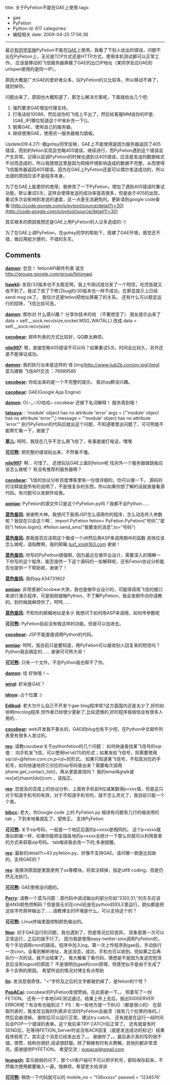 title: 关于PyFetion不能在GAE上使用
tags:
  - gae
  - PyFetion
  - Python
id: 617
categories:
  - 编程相关
date: 2009-04-25 17:56:36
---

最近[有同学反映](http://c.kensou.me/blog/2009/02/20/upgrade-pyfetion/)PyFetion不能在[GAE](http://code.google.com/appengine/)上使用，我看了下别人给出的错误，问题不出在PyFetion上，无论是TCP方式还是HTTP方式，使用本机测试都可以正常工作。
应该是移动的飞信服务器屏蔽了GAE的出口IP地址（某同学反应GAE的urlopen使用的是同一IP）。

原因大概是广大GAE的爱好者众多，玩PyFetion的又比较多，所以移动不爽了，就封掉你。

问题出来了，原因也大概知道了，那怎么解决方案呢，下面就给出几个吧:

1.  强烈要求GAE增加代理支持。
2.  打电话给10086，然后说你的飞信上不出了，然后给客服MM说你的IP是:[GAE_IP(哪位知道这个IP来补充一下)]。
3.  脱离GAE，使用自己的服务器。
4.  继续使用GAE，使用另一服务器做为跳板。

Update(09.4.27):
据gohsy同学反映，GAE上不能使用是因为服务器返回了405错误，而别的fetion实现会忽略405错误，继续进行，而PyFetion遇到这个错误会产生异常。记得以前调PyFetion的时候也遇到过405错误，应该是发送的数据格式不对而造成的，所以我猜想这里是因为网络环境影响造成的数据不完整，从而使得飞信服务器返回405错误。因为在GAE上PyFetion还是可以偶尔发送成功的，所以出错的原因应该不是程序本身。

为了在GAE上能更好的使用，我修改了一下PyFetion，增加了遇到405错误时重试功能，默认重试5次，这样会使得发送的成功率提高很多，但是由于405的出现，重试多次会影响到发送的速度，这一点是无法避免的。更新请到google code查看:[http://code.google.com/p/pytool/source/detail?r=30](http://code.google.com/p/pytool/source/detail?r=30)

其实根本的原因我想还是GAE上用PyFetion的人过多造成的:-)

为了在GAE上调PyFetion，在gohsy同学的帮助下，搭建了GAE环境，感觉还不错，做应用挺方便的，不错的东东。
## Comments

**[damon](#5787 "2009-04-28 23:19:51"):** 忽忽！ fetionAPI邮件列表 诞生 http://groups.google.com/group/fetionapi

**[hawkli](#5789 "2009-04-29 13:46:32"):** 发现r33版本也不太稳定啊，我上午刚试成功发了一个短信，吃完饭就又收不到了。我试了改了下修订bug的r30版本也一样不成功，在屏显提示上已经send msg ok了。 我估计还是fetion把地址屏蔽了的关系。 还有什么可以稳定运行的招呀，飞信比较可恶。

**[damon](#5784 "2009-04-28 20:35:50"):** 那你对 什么感兴趣？ 分享你技术的哈 （不要想歪了） 朋友提示出来了 data = self.__sock.recv(size,socket.MSG_WAITALL) 改成 data = self.__sock.recv(size)

**[cocobear](#5785 "2009-04-28 21:12:25"):** 邮件列表的方式比较好，QQ群太麻烦。

**[nile997](#5786 "2009-04-28 22:06:14"):** 嗯，直接忽略405错误不可以吗？如果重试5次，时间会比较久，另外还是不能保证成功。

**[damon](#5781 "2009-04-28 11:47:43"):** 我的执行出来是这样的 怪 [img]http://www.jiub2b.com/py.jpg[/img] 菜鸟建群 飞信API交流 ：76989585

**[cocobear](#5782 "2009-04-28 17:08:01"):** 你给出来的是一个不完整的提示。 我对qq群没兴趣。

**[cocobear](#5769 "2009-04-26 08:39:20"):** GAE(Google App Engine)

**[damon](#5770 "2009-04-26 17:54:11"):** O(∩_∩)O哈哈~ cocobear 还做下名词解释！ 服务周到哦！

**[tatsuya](#5772 "2009-04-26 23:17:18"):** : 'module' object has no attribute 'error' args = ("'module' object has no attribute 'error'",) message = "'module' object has no attribute 'error'" 执行PyFetion的代码后就出这个问题，不知道哪里出问题了，可可熊能不能帮忙看一下，谢谢了

**[草儿](#5771 "2009-04-26 19:01:06"):** 呵呵，我现在几乎不怎么用飞信了，有事直接打电话，嘿嘿

**[可可熊](#5774 "2009-04-27 12:22:00"):** 把完整的错误贴出来，不然看不懂。

**[nile997](#5775 "2009-04-27 14:43:11"):** 啊… 可惜了。 还想玩玩GAE上面的fetion呢 找另外一个服务器做跳板应该怎么做呢？ 有没有推荐的服务器啊？

**[cocobear](#5851 "2009-05-06 16:46:16"):** 飞信的协议分析百度博客里有一份很详细的，你可以搜一下。 源码的的注释就是所有的说明了，不是很复杂的东西，所以如果你想了解的话就直接看源代码。有问题可以发邮件给我。

**[aoniao](#5895 "2009-05-12 15:21:40"):** PyFetion的源文件只是这个PyFetion.py吗？我都不会Python……

**[蓝色旋风](#5854 "2009-05-06 21:38:47"):** 谢谢熊大神，我想问下我用JSP怎么调用你的程序，怎么动态传入参数呢？我现在只会这个啊： import PyFetion fetion= PyFetion.PyFetion("号码","密码") fetion.login(); #fetion.send_sms("我要发的消息",to="号码")

**[蓝色旋风](#5869 "2009-05-07 22:15:49"):** 那我是否应该把这个做成一个dll然后用ASP来调用期中的函数 具体应该怎么做呢，请指教啊，我的邮箱 lsxf_xin@163.com 谢谢！

**[蓝色旋风](#5847 "2009-05-06 12:40:24"):** 你写的PyFethon很强啊，因为最近在做毕业设计，需要深入的理解一下你写的这个程序，能否提供一下这个源码的一些解释呢，还有Fetion协议分析能否也提供一下帮助呢，谢谢了！

**[蓝色旋风](#5848 "2009-05-06 12:54:44"):** 我的qq:434731902

**[aoniao](#5893 "2009-05-11 20:13:11"):** 非常感谢Cocobear大侠，我也是做毕业设计的，可能得调用飞信的接口来进行演示程序，可是刚刚接触Python，不了解PyFetion，我会发邮件向你请教的。到时候就麻烦你了。呵呵……

**[蓝色旋风](#5864 "2009-05-07 15:26:42"):** 不知你的邮箱地址是多少 我想问下如何用ASP来调用，如何传参数呢

**[可可熊](#5915 "2009-05-14 21:21:00"):** PyFetion目前没有做这样的功能。但是可以加进去。

**[cocobear](#5865 "2009-05-07 15:47:13"):** JSP不能直接调用Python的代码。

**[aoniao](#5913 "2009-05-14 16:57:33"):** 呵呵，我目前只是要知道，用PyFetion可以接收别人回复来的短信吗？Python我会搞定的…… 谢谢可可熊大哥！

**[可可熊](#5911 "2009-05-14 14:46:36"):** 只有一个文件。不会Python我也帮不了你。

**[damon](#5766 "2009-04-25 22:53:38"):** 哇 好快哦！~

**[wind](#5765 "2009-04-25 22:45:15"):** 虾米是GAE？

**[idoyo](#5779 "2009-04-27 21:55:39"):** 占个位置 :)

**[Edikud](#6068 "2009-06-08 01:56:26"):** 老大为什么自己不开发个gae blog程序呢?这方面国内还是太少了,好的如徐明micolog程序,但作者已经很少更新了,比较遗憾的,好的程序我相信会有很多人用的…

**[cocobear](#6070 "2009-06-08 09:35:07"):** web开发我不善长的，GAE的blog也有不少吧，在Python中文邮件列表里有很多人发过的。

**[rex](#6210 "2009-07-05 23:15:55"):** 请教cocobear关于pythonfetion的几个问题： 如何快速查找某飞信号的sip值： 向手机发飞信，可以使用tel:\d{11}的形式；如果发给飞信号，则需要使用sip:\d=@fetion.com.cn;p=\d+的形式。 如果只知道某飞信号，不知其对应的手机号，如何快速地将它对应的sip号码查出来？需要每次调用phone.get_contact_list()，再从里面查找吗？ 我的email&gtalk是 rex[at]zhasm[dot]com ，请指正。

**[rex](#6211 "2009-07-05 23:18:03"):** 您提及的百度上的协议分析，上面有手机前6位减某数得p=xxx值，但是这只对于知道手机号的有效，对于不知道手机号的，就不怎么灵光了，我目前只能一个个查。

**[bibcc](#6213 "2009-07-06 15:41:29"):** 老大，你Google code 上的 PyFetion.py 缩进有问题有几行的缩进用的tab ，下到本地看就乱了，望修正。 支持PyFetion

**[可可熊](#6217 "2009-07-07 07:41:23"):** 关于sip号码，一般是一个地区后面的p=xxxx是相同的。 这个p=xxxx就类似邮编一样，如果你能把全国各地的p=xxxx全统计一下那么你就可以利用查表的方式来获取sip号码。 tab缩进我会改一下的,多谢提醒。

**[rex](#6220 "2009-07-07 14:33:30"):** 最新的detail?r=43 pyfetion.py，好像不支持GAE。请问哪一款是比较新的，支持GAE的？

**[rex](#6221 "2009-07-07 14:35:05"):** 我猜测原因是里面使用了os等模块。将其注释掉，指定utf8 coding，但是仍然无法执行。

**[可可熊](#6222 "2009-07-07 20:57:04"):** GAE使用没问题的。

**[Perry](#6297 "2009-08-06 11:09:23"):** 请教一个菜鸟问题：源代码中调试输出的部分形如“33[0;31;”的东东应该是ANSI颜色控制码？但是我无论在cmd还是在python的IDLE里运行，貌似都是把这些字符原样输出了……请教博主的环境是什么，可以支持这个的？

**[可可熊](#6307 "2009-08-10 12:23:27"):** Linux终端里面控制颜色输出的。

**[Noe](#6430 "2009-09-06 11:57:24"):** 对于GAE运行的问题，我也遇到了，但是情况比较诡异。 现象是第一次可以正常运行，之后的就不行了。 因为我是使用easy-twitter-sms调用PyFetion的，有个手动调用cron的路径。程序中加入log，第一次上传程序到gae后，手动执行一次cron，会看到解析地址，发送消息，成功，手机也可以收到。但如果之后再执行一次的话，就不出结果了。 我大概看了看代码，猜想是不是因为发送完短消息后没有logout的原因？ 不是很明白gae的cron原理，但感觉似乎是由于生成了多个实例的原因。 希望所说的情况对博主有点帮助

**[lin](#6262 "2009-07-26 13:01:02"):** 发消息很奇怪，"<"字符及之后的文字都被扔掉了，是fetion的个性？

**[PopACai](#9633 "2011-02-19 00:39:25"):** cocobear的PyFetion库很赞纳。在此感谢一下。。 照着写了一份FETION。 还有一个本地GAE测试通过。结果上传上去后。报出500SERVER ERROR呢？有没有也碰到过？ PS：有一些地方提一下BUG（都是很小的） 在获取列表时，我发现当我的列表非合法时PyFetion会崩溃（我有几个拉黑的啥的。）然后会崩溃掉。 删除后可以运行正常。建议try catch。 还有就是在运行一段时间后会POP一个错误的表单。这个我后来TRY CATCH后正常了。 还有就是有时SEND后，在等待FETION_Server时会没有ACK回复（就是发送成功的标记）结果程序假死了。其实这个消息已经发出去了。。 谢谢你了。。最后表示真的写的很不错。很赞，结构也很好,阅读很舒服。除了稍微有时有点费解。其他的都非常漂亮。感谢提供PYFETION。 希望交流：popacai@gmail.com

**[leungxh](#9565 "2011-02-05 20:16:52"):** 菜鸟弱弱的问下，那个cli客户端可不可以把手机号，密码保存起来，不然每次使用都要输入一遍，很麻烦，希望老大给讲讲

**[可可熊](#9729 "2011-03-15 11:50:00"):** 稍改一下代码就可以的 mobile_no = “136xxxxx" passwd = '1234576'

